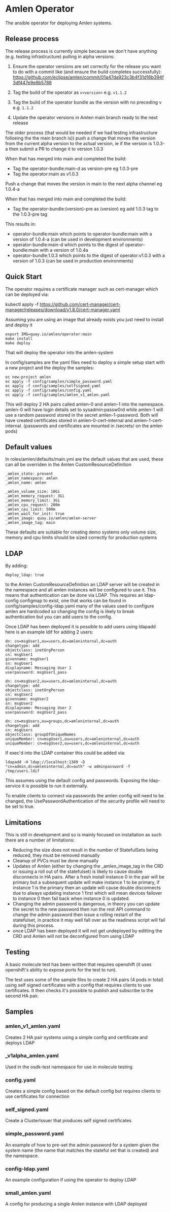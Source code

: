 # Amlen Operator

The ansible operator for deploying Amlen systems. 

## Release process

The release process is currently simple because we don't have anything (e.g. testing infrastructure) pulling in alpha versions:

1. Ensure the operator versions are set correctly for the release you want to do with a commit like (and ensure the build completes successfully):
   https://github.com/eclipse/amlen/commit/01a47da923c3b4f31d16b394f3df447e9e8b5788

2. Tag the build of the operator as `v<version>` e.g. `v1.1.2`

3. Tag the build of the operator bundle as the version with no preceding v e.g. `1.1.2`

4. Update the operator versions in Amlen main branch ready to the next release

The older process (that would be needed if we had testing infrastructure folloeing the the main branch is))
push a change that moves the version from the current alpha version to the actual version, ie if the version is 1.0.3-a then submit a PR
to change it to version 1.0.3

When that has merged into main and completed the build:
- Tag the operator-bundle:main-d as version-pre eg 1.0.3-pre
- Tag the operator:main as v1.0.3

Push a change that moves the version in main to the next alpha channel eg 1.0.4-a

When that has merged into main and completed the build:
- Tag the operator-bundle:(version)-pre as (version) eg add 1.0.3 tag to the 1.0.3-pre tag

This results in:
- operator-bundle:main which points to operator-bundle:main with a version of 1.0.4-a (can be used in development environments)
- operator-bundle:main-d which points to the digest of operator-bundle:main with a version of 1.0.4a
- operator-bundle:1.0.3 which points to the digest of operator:v1.0.3 with a version of 1.0.3 (can be used in production environments)

## Quick Start

The operator requires a certificate manager such as cert-manager which can be deployed via:

kubectl apply -f https://github.com/cert-manager/cert-manager/releases/download/v1.8.0/cert-manager.yaml

Assuming you are using an image that already exists you just need to install and deploy it

```
export IMG=quay.io/amlen/operator:main
make install
make deploy
```

That will deploy the operator into the amlen-system

In config/samples are the yaml files need to deploy a simple setup start with a new project and the deploy the samples:

```
oc new-project amlen
oc apply -f config/samples/simple_password.yaml
oc apply -f config/samples/selfsigned.yaml
oc apply -f config/samples/config.yaml
oc apply -f config/samples/amlen_v1_amlen.yaml
```

This will deploy 2 HA pairs called amlen-0 and amlen-1 into the namespace. amlen-0 will have login details set to sysadmin:passw0rd
while amlen-1 will use a random password stored in the secret amlen-1-password. Both will have created certificates stored in amlen-0-cert-internal 
and amlen-1-cert-internal. (passwords and certificates are mounted in /secrets/ on the amlen pods)


## Default values

In roles/amlen/defaults/main.yml are the default values that are used, these can all be overriden in the Amlen CustomResourceDefinition

```
_amlen_state: present
_amlen_namespace: amlen
_amlen_name: amlen

_amlen_volume_size: 10Gi
_amlen_memory_request: 3Gi
_amlen_memory_limit: 3Gi
_amlen_cpu_request: 200m
_amlen_cpu_limit: 500m
_amlen_wait_for_init: true
_amlen_image: quay.io/amlen/amlen-server
_amlen_image_tag: main
```

These defaults are suitable for creating demo systems only volume size, memory and cpu limits should be sized correctly for production systems

## LDAP

By adding:

```
deploy_ldap: true
```

to the Amlen CustomResourceDefinition an LDAP server will be created in the namespace and all amlen instances will be configured to use it. This means that authentication can be done via LDAP. This requires an ldap-config configmap to exist, one that works can be found in config/samples/config-ldap.yaml many of the values used to configure amlen are hardcoded so changing the config is likely to break authentication but you can add users to the config.

Once LDAP has been deployed it is possible to add users using ldapadd here is an example ldif for adding 2 users:

```
dn: cn=msgUser1,ou=users,dc=amleninternal,dc=auth
changetype: add
objectclass: inetOrgPerson
cn: msgUser1
givenname: msgUser1
sn: msgUser1
displayname: Messaging User 1
userpassword: msgUser1_pass

dn: cn=msgUser2,ou=users,dc=amleninternal,dc=auth
changetype: add
objectclass: inetOrgPerson
cn: msgUser2
givenname: msgUser2
sn: msgUser2
displayname: Messaging User 2
userpassword: msgUser2_pass

dn: cn=msgUsers,ou=groups,dc=amleninternal,dc=auth
changetype: add
cn: msgUsers
objectclass: groupOfUniqueNames
uniqueMember: cn=msgUser1,ou=users,dc=amleninternal,dc=auth
uniqueMember: cn=msgUser2,ou=users,dc=amleninternal,dc=auth
```

If exec'd into the LDAP container this could be added via:
```
ldapadd -H ldap://localhost:1389 -D "cn=admin,dc=amleninternal,dc=auth" -w adminpassword -f /tmp/users.ldif
```

This assumes using the default config and passwords. Exposing the ldap-service it is possible to run it externally.

To enable clients to connect via passwords the amlen config will need to be changed, the UsePasswordAuthentication of the security profile will need to be set to true.


## Limitations

This is still in development and so is mainly focused on installation as such there are a number of limitations:

* Reducing the size does not result in the number of StatefulSets being reduced, they must be removed manually
* Cleanup of PVCs must be done manually
* Updates of Amlen (either by changing the _amlen_image_tag in the CRD or issuing a roll out of the statefulset) is likely to cause double disconnects in HA pairs. After a fresh install instance 0 in the pair will be primary but a subsequent update will make instance 1 to be primary, if instance 1 is the primary then an update will cause double disconnects due to always updating instance 1 first which will mean devices failover to instance 0 then fail back when instance 0 is updated.
* Changing the admin password is dangerous, in theory you can update the secret to the new password then run the rest API command to change the admin password then issue a rolling restart of the statefulset, in practice it may well fall over as the readiness script will fail during this process.
* once LDAP has been deployed it will not get undeployed by editting the CRD and Amlen will not be deconfigured from using LDAP 

## Testing

A basic molecule test has been written that requires openshift (it uses openshift's ability to expose ports for the test to run).

The test uses some of the sample files to create 2 HA pairs (4 pods in total) using self signed certificates with a config that requires clients to use certificates. It then checks it's possible to publish and subscribe to the second HA pair.

## Samples

### amlen_v1_amlen.yaml

Creates 2 HA pair systems using a simple config and certificate and deploys LDAP

### _v1alpha_amlen.yaml

Used in the osdk-test namespace for use in molecule testing

### config.yaml

Creates a simple config based on the default config but requires clients to use certificates for connection

### self_signed.yaml

Create a ClusterIssuer that produces self signed certificates

### simple_password.yaml

An example of how to pre-set the admin password for a system given the system name (the name that matches the stateful set that is created) and the namespace.

### config-ldap.yaml

An example configuration if using the operator to deploy LDAP

### small_amlen.yaml

A config for producing a single Amlen instance with LDAP deployed
